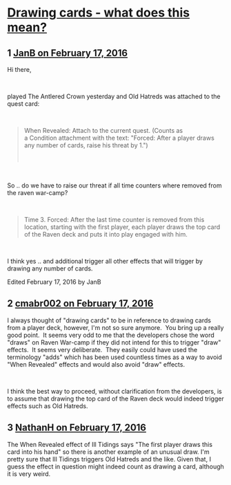 # [Drawing cards - what does this mean?](https://community.fantasyflightgames.com/topic/202829-drawing-cards-what-does-this-mean/)

## 1 [JanB on February 17, 2016](https://community.fantasyflightgames.com/topic/202829-drawing-cards-what-does-this-mean/?do=findComment&comment=2056527)

Hi there,

 

played The Antlered Crown yesterday and Old Hatreds was attached to the quest card:

 

> When Revealed: Attach to the current quest. (Counts as a Condition attachment with the text: "Forced: After a player draws any number of cards, raise his threat by 1.")
> 
>  

 

So .. do we have to raise our threat if all time counters where removed from the raven war-camp?

 

> Time 3. Forced: After the last time counter is removed from this location, starting with the first player, each player draws the top card of the Raven deck and puts it into play engaged with him.

 

I think yes .. and additional trigger all other effects that will trigger by drawing any number of cards.

Edited February 17, 2016 by JanB

## 2 [cmabr002 on February 17, 2016](https://community.fantasyflightgames.com/topic/202829-drawing-cards-what-does-this-mean/?do=findComment&comment=2056690)

I always thought of "drawing cards" to be in reference to drawing cards from a player deck, however, I'm not so sure anymore.  You bring up a really good point.  It seems very odd to me that the developers chose the word "draws" on Raven War-camp if they did not intend for this to trigger "draw" effects.  It seems very deliberate.  They easily could have used the terminology "adds" which has been used countless times as a way to avoid "When Revealed" effects and would also avoid "draw" effects.

 

I think the best way to proceed, without clarification from the developers, is to assume that drawing the top card of the Raven deck would indeed trigger effects such as Old Hatreds.

## 3 [NathanH on February 17, 2016](https://community.fantasyflightgames.com/topic/202829-drawing-cards-what-does-this-mean/?do=findComment&comment=2056810)

The When Revealed effect of Ill Tidings says "The first player draws this card into his hand" so there is another example of an unusual draw. I'm pretty sure that Ill Tidings triggers Old Hatreds and the like. Given that, I guess the effect in question might indeed count as drawing a card, although it is very weird.

